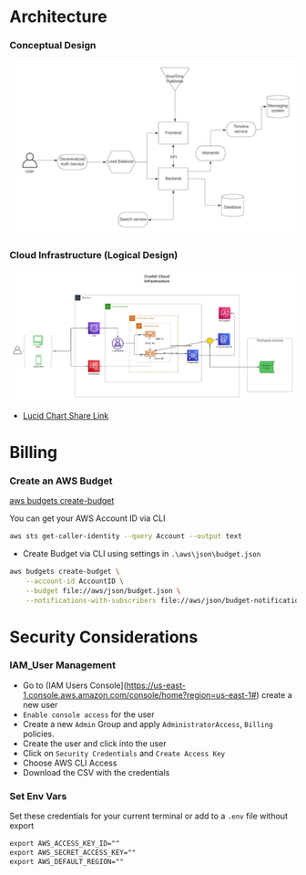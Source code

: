 # Architecture
### Conceptual Design
![Logical Design](https://github.com/NewerKey/aws-bootcamp-cruddur-2023/blob/main/_docs/assets/%5BConceptual%20Design%5DCruddur.jpeg)

### Cloud Infrastructure (Logical Design)
![Conceptual Design](https://github.com/NewerKey/aws-bootcamp-cruddur-2023/blob/main/_docs/assets/%5BLogical%20Design%5DCloud%20Infrastructure.jpeg)

- [Lucid Chart Share Link](https://lucid.app/lucidchart/4ad90d64-4352-4900-a864-eaa6e8afe428/edit?invitationId=inv_5f18e875-62c4-457f-a42f-8672a509b06c)

# Billing

###  Create an AWS Budget

[aws budgets create-budget](https://docs.aws.amazon.com/cli/latest/reference/budgets/create-budget.html)

You can get your AWS Account ID via CLI
```sh
aws sts get-caller-identity --query Account --output text
```

- Create Budget via CLI using settings in `.\aws\json\budget.json`

```sh
aws budgets create-budget \
    --account-id AccountID \
    --budget file://aws/json/budget.json \
    --notifications-with-subscribers file://aws/json/budget-notifications-with-subscribers.json
```


# Security Considerations

### IAM_User Management 
- Go to (IAM Users Console](https://us-east-1.console.aws.amazon.com/console/home?region=us-east-1#) create a new user
- `Enable console access` for the user
- Create a new `Admin` Group and apply `AdministratorAccess`, `Billing` policies.
- Create the user and click into the user
- Click on `Security Credentials` and `Create Access Key`
- Choose AWS CLI Access
- Download the CSV with the credentials

### Set Env Vars

Set these credentials for your current terminal or add to a `.env` file without export
```
export AWS_ACCESS_KEY_ID=""
export AWS_SECRET_ACCESS_KEY=""
export AWS_DEFAULT_REGION=""
```
